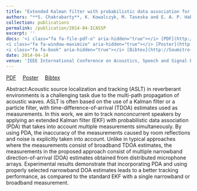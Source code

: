 ```yaml
---
title: "Extended Kalman filter with probabilistic data association for multiple non-concurrent speaker localization in reverberant environments"
authors: "**S. Chakrabarty**, K. Kowalczyk, M. Taseska and E. A. P. Habets"
collection: publications
permalink: /publication/2014-04-ICASSP
excerpt: ''
docs: '<i class="fa fa-file-pdf-o" aria-hidden="true"></i> [PDF](http://Soumitro-Chakrabarty.github.io/files/14_ICASSP_paper.pdf)&emsp;
<i class="fa fa-window-maximize" aria-hidden="true"></i> [Poster](http://Soumitro-Chakrabarty.github.io/files/14_ICASSP_poster.pdf)&emsp;
<i class="fa fa-book" aria-hidden="true"></i> [Bibtex](http://Soumitro-Chakrabarty.github.io/files/14_ICASSP_bib.tex)'
date: 2014-04-14
venue: 'IEEE International Conference on Acoustics, Speech and Signal Processing (ICASSP), Italy'
---
```


<i class="fa fa-file-pdf-o" aria-hidden="true"></i> [PDF](http://Soumitro-Chakrabarty.github.io/files/14_ICASSP_paper.pdf)&emsp;
<i class="fa fa-window-maximize" aria-hidden="true"></i> [Poster](http://Soumitro-Chakrabarty.github.io/files/14_ICASSP_poster.pdf)&emsp;
<i class="fa fa-book" aria-hidden="true"></i> [Bibtex](http://Soumitro-Chakrabarty.github.io/files/14_ICASSP_bib.tex)

Abstract:Acoustic source localization and tracking (ASLT) in reverberant environments
is a challenging task due to the multi-path propagation
of acoustic waves. ASLT is often based on the use of a Kalman
filter or a particle filter, with time-difference-of-arrival (TDOA) estimates
used as measurements. In this work, we aim to track nonconcurrent
speakers by applying an extended Kalman filter (EKF)
with probabilistic data association (PDA) that takes into account
multiple measurements simultaneously. By using PDA, the inaccuracy
of the measurements caused by room reflections and noise
is explicitly taken into account. Unlike in typical approaches where
the measurements consist of broadband TDOA estimates, the measurements
in the proposed approach consist of multiple narrowband
direction-of-arrival (DOA) estimates obtained from distributed microphone
arrays. Experimental results demonstrate that incorporating
PDA and using properly selected narrowband DOA estimates
leads to a better tracking performance, as compared to the standard
EKF with a single narrowband or broadband measurement.
